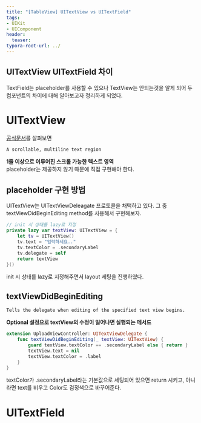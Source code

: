 ```yaml
---
title: "[TableView] UITextView vs UITextField"
tags: 
- UIKit
- UIComponent
header: 
  teaser: 
typora-root-url: ../
---
```


<!-- <img src="/assets/img/2025-05-08-[UIKit]-tableView2/1.png" alt="1" width="50%"> -->

<!-- <img src="{{ '/assets/img/2025-05-08-[UIKit]-tableView2/1.png' | relative_url }}" alt="이미지" width="30%"> -->

## UITextView UITextField  차이
TextField는 placeholder를 사용할 수 있으나 TextView는 안되는것을 알게 되어 두 컴포넌트의 차이에 대해 알아보고자 정리하게 되었다.

# UITextView
[공식문서](https://developer.apple.com/documentation/uikit/uitextview/)를 살펴보면 
```text
A scrollable, multiline text region
```
**1줄 이상으로 이루어진 스크롤 가능한 텍스트 영역**  
placeholder는 제공하지 않기 때문에 직접 구현해야 한다.

## placeholder 구현 방법
UITextView는 UITextViewDeleagate 프로토콜을 채택하고 있다. 
그 중 textViewDidBeginEditing method를 사용해서 구현해보자.

```swift
// init 시 상태를 lazy로 지정
private lazy var textView: UITextView = {
    let tv = UITextView()
    tv.text = "입력하세요.."
    tv.textColor = .secondaryLabel
    tv.delegate = self
    return textView
}()
```
init 시 상태를 lazy로 지정해주면서 layout 세팅을 진행하였다.

## textViewDidBeginEditing
```text
Tells the delegate when editing of the specified text view begins.
```
**Optional 설정으로 textView의 수정이 일어나면 실행되는 메서드**  

```swift
extension UploadViewController: UITextViewDelegate {
    func textViewDidBeginEditing(_ textView: UITextView) {
        guard textView.textColor == .secondaryLabel else { return }
        textView.text = nil
        textView.textColor = .label
    }
}
```
textColor가 .secondaryLabel라는 기본값으로 세팅되어 있으면 return 시키고, 아니라면 text를 비우고 Color도 검정색으로 바꾸어준다.

# UITextField